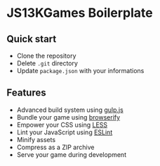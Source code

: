 # JS13KGames Boilerplate

## Quick start

* Clone the repository
* Delete `.git` directory
* Update `package.json` with your informations

## Features

* Advanced build system using [gulp.js](http://gulpjs.com/)
* Bundle your game using [browserify](http://browserify.org/)
* Empower your CSS using [LESS](http://lesscss.org/)
* Lint your JavaScript using [ESLint](http://eslint.org/) 
* Minify assets
* Compress as a ZIP archive
* Serve your game during development
